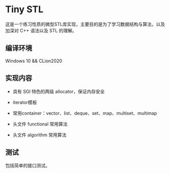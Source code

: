# Tiny STL

这是一个练习性质的微型STL库实现，主要目的是为了学习数据结构与算法，以及加深对 C++ 语法以及 STL 的理解。

## 编译环境

Windows 10 && CLion2020

## 实现内容

- 具有 SGI 特色的两级 allocator，保证内存安全

- iterator模板

- 常用container：vector、list、deque、set、map、multiset、multimap

- 头文件 functional 常用算法

- 头文件 algorithm 常用算法

## 测试

包括简单的接口测试。
